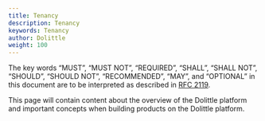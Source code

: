 ```yaml
---
title: Tenancy
description: Tenancy
keywords: Tenancy
author: Dolittle
weight: 100
---
```

The key words “MUST”, “MUST NOT”, “REQUIRED”, “SHALL”, “SHALL NOT”, “SHOULD”, “SHOULD NOT”,
“RECOMMENDED”, “MAY”, and “OPTIONAL” in this document are to be interpreted as described in
[RFC 2119](https://tools.ietf.org/html/rfc2119).


This page will contain content about the overview of the Dolittle platform and important concepts when building products on the Dolittle platform.
